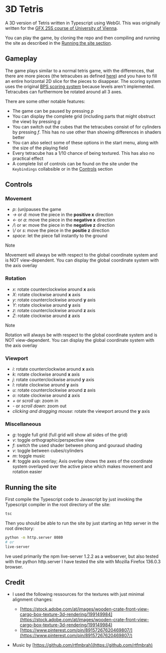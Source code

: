 # 3D Tetris

A 3D version of Tetris written in Typescript using WebGl.
This was originally written for the [GFX 25S course of University of Vienna](https://ufind.univie.ac.at/en/course.html?lv=052200&semester=2025S).

You can play the game, by cloning the repo and then compiling and running the site as described in the [Running the site section](#running-the-site).

## Gameplay

The game plays similar to a normal tetris game, with the differences, that there are more pieces (the tetracubes as defined [here](https://www.mathematische-basteleien.de/tetracube.htm)) and you have to fill an entire horizontal 2D slice for the pieces to disappear.
The scoring system uses the original [BPS scoring system](https://tetris.wiki/Scoring) because levels aren't implemented.
Tetracubes can furthermore be rotated around all 3 axes.

There are some other notable features:

- The game can be paused by pressing _p_
- You can display the complete grid (including parts that might obstruct the view) by pressing _g_
- You can switch out the cubes that the tetracubes consist of for cylinders by pressing _f_. This has no use other than showing differences in shaders better
- You can also select some of these options in the start menu, along with the size of the playing field
- Every tetracube has a 1/10 chance of being textured. This has also no practical effect
- A complete list of controls can be found on the site under the `Keybindings` collabsible or in the [Controls](#controls) section

## Controls

### Movement

- _p_: (un)pauses the game
- _->_ or _d_: move the piece in the **positive x** direction
- _<-_ or _a_: move the piece in the **negative x** direction
- _/\\_ or _w_: move the piece in the **negative z** direction
- _\\/_ or _s_: move the piece in the **positie z** direction
- _space_: let the piece fall instantly to the ground

> [!NOTE]
> Movement will always be with respect to the global coordinate system and is NOT view-dependent.
> You can display the global coordinate system with the axis overlay

### Rotation

- _x_: rotate counterclockwise around **x** axis
- _X_: rotate clockwise around **x** axis
- _y_: rotate counterclockwise around **y** axis
- _Y_: rotate clockwise around **y** axis
- _z_: rotate counterclockwise around **z** axis
- _Z_: rotate clockwise around **z** axis

> [!NOTE]
> Rotation will always be with respect to the global coordinate system and is NOT view-dependent.
> You can display the global coordinate system with the axis overlay

### Viewport

- _i_: rotate counterclockwise around **x** axis
- _k_: rotate clockwise around **x** axis
- _j_: rotate counterclockwise around **y** axis
- _l_: rotate clockwise around **y** axis
- _u_: rotate counterclockwise around **z** axis
- _o_: rotate clockwise around **z** axis
- _+_ or _scroll up_: zoom in
- _-_ or _scroll down_: zoom out
- _clicking and dragging mouse_: rotate the viewport around the **y** axis

### Miscellaneous

- _g_: toggle full grid (full grid will show all sides of the grid)
- _v_: toggle orthographic/perspective view
- _f_: switch the used shader between phong and gouraud shading
- _v_: toggle between cubes/cylinders
- _m_: toggle music
- _#_: toggle axis overlay; Axis overlay shows the axes of the coordinate system overlayed over the active piece which makes movement and rotation easier

## Running the site

First compile the Typescript code to Javascript by just invoking the Typescript compiler in the root directory of the site:

```bash
tsc
```

Then you should be able to run the site by just starting an http server in the root directory:

```bash
python -m http.server 8080
# or
live-server
```

Ive used primarily the npm live-server 1.2.2 as a webserver, but also tested with the python http.server
I have tested the site with Mozilla Firefox 136.0.3 browser.

## Credit

- I used the following ressources for the textures with just minimal alignment changes:
    - [https://stock.adobe.com/at/images/wooden-crate-front-view-cargo-box-texture-3d-rendering/199149984](https://stock.adobe.com/at/images/wooden-crate-front-view-cargo-box-texture-3d-rendering/199149984)
    - [https://www.pinterest.com/pin/89157267620469807/](https://www.pinterest.com/pin/89157267620469807/)

- Music by [https://github.com/rtfmbrah](https://github.com/rtfmbrah)
